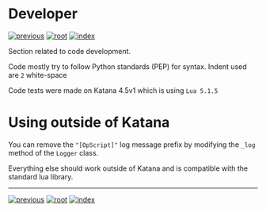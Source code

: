 # Developer

[![previous](https://img.shields.io/badge/api-◀_previous_page-fcb434?labelColor=4f4f4f)](API.md)
[![root](https://img.shields.io/badge/back_to_root-536362)](../README.md)
[![index](https://img.shields.io/badge/back_to_index-blue)](INDEX.md)

Section related to code development.

Code mostly try to follow Python standards (PEP) for syntax.
Indent used are `2` white-space

Code tests were made on Katana 4.5v1 which is using `Lua 5.1.5`


# Using outside of Katana

You can remove the `"[OpScript]"` log message prefix by modifying the 
`_log` method of the `Logger` class.

Everything else should work outside of Katana and is compatible with the 
standard lua library.

---

[![previous](https://img.shields.io/badge/api-◀_previous_page-fcb434?labelColor=4f4f4f)](API.md)
[![root](https://img.shields.io/badge/back_to_root-536362)](../README.md)
[![index](https://img.shields.io/badge/back_to_index-blue)](INDEX.md)

